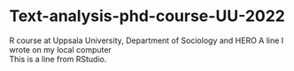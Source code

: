 # Text-analysis-phd-course-UU-2022
R course at Uppsala University, Department of Sociology and HERO
A line I wrote on my local computer  
This is a line from RStudio.
